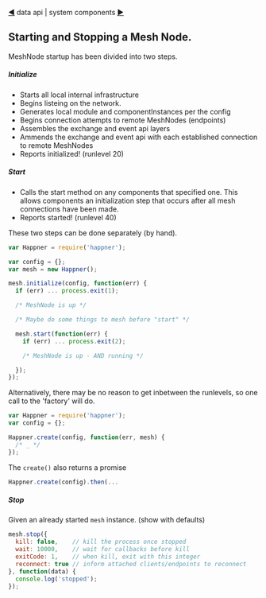 [&#9664;](data.md) data api | system components [&#9654;](system.md)

## Starting and Stopping a Mesh Node.

MeshNode startup has been divided into two steps.

##### Initialize

* Starts all local internal infrastructure
* Begins listeing on the network.
* Generates local module and componentInstances per the config
* Begins connection attempts to remote MeshNodes (endpoints)
* Assembles the exchange and event api layers
* Ammends the exchange and event api with each established connection to remote MeshNodes
* Reports initialized! (runlevel 20)

##### Start

* Calls the start method on any components that specified one. This allows components an initialization step that occurs after all mesh connections have been made.
* Reports started! (runlevel 40)

These two steps can be done separately (by hand).

```javascript
var Happner = require('happner');

var config = {};
var mesh = new Happner();

mesh.initialize(config, function(err) {
  if (err) ... process.exit(1);

  /* MeshNode is up */

  /* Maybe do some things to mesh before "start" */

  mesh.start(function(err) {
    if (err) ... process.exit(2);

    /* MeshNode is up - AND running */

  });
});

```

Alternatively, there may be no reason to get inbetween the runlevels, so one call to the 'factory' will do.

```javascript
var Happner = require('happner');
var config = {};

Happner.create(config, function(err, mesh) {
  /* _ */
});
```

The `create()` also returns a promise

```javascript
Happner.create(config).then(...
```

##### Stop

Given an already started `mesh` instance. (show with defaults)

```javascript
mesh.stop({
  kill: false,    // kill the process once stopped
  wait: 10000,    // wait for callbacks before kill
  exitCode: 1,    // when kill, exit with this integer
  reconnect: true // inform attached clients/endpoints to reconnect
}, function(data) {
  console.log('stopped');
});

```